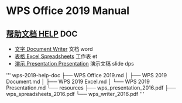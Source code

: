 # WPS Office 2019 Manual

## [帮助文档 HELP](/WPS_Office_2019.md) DOC

* [文字 Document Writer](/WPS_2019_Document.md) 文档 word
* [表格 Excel Spreadsheets](/WPS_2019_Excel.md) 工作表 et
* [演示 Presentation Presentation](/WPS_2019_Presentation.md) 演示文稿 slide dps 







'''
wps-2019-help-doc
├── WPS Office 2019.md
│   ├── WPS 2019 Document.md
│   ├── WPS 2019 Excel.md
│   └── WPS 2019 Presentation.md
└── resources
    ├── wps_presentation_2016.pdf
    ├── wps_spreadsheets_2016.pdf
    └── wps_writer_2016.pdf
'''